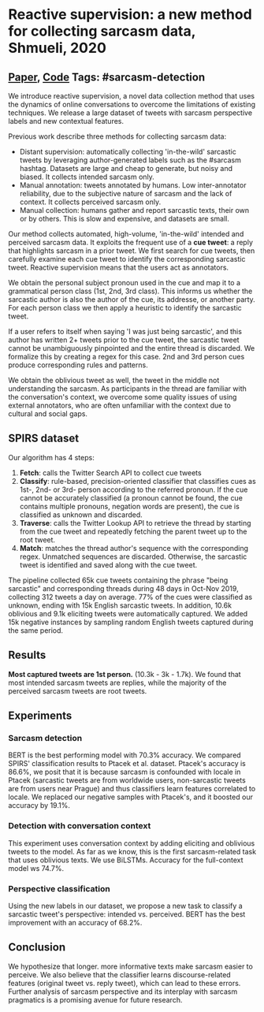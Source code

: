 # Reactive supervision: a new method for collecting sarcasm data, Shmueli, 2020

## [Paper](https://arxiv.org/abs/2009.13080), [Code](https://github.com/bshmueli/SPIRS) Tags: \#sarcasm-detection

We introduce reactive supervision, a novel data collection method that uses the dynamics of online conversations to overcome the limitations of existing techniques. We release a large dataset of tweets with sarcasm perspective labels and new contextual features.

Previous work describe three methods for collecting sarcasm data:

* Distant supervision: automatically collecting 'in-the-wild' sarcastic tweets by leveraging author-generated labels such as the #sarcasm hashtag. Datasets are large and cheap to generate, but noisy and biased. It collects intended sarcasm only.
* Manual annotation: tweets annotated by humans. Low inter-annotator reliability, due to the subjective nature of sarcasm and the lack of context. It collects perceived sarcasm only.
* Manual collection: humans gather and report sarcastic texts, their own or by others. This is slow and expensive, and datasets are small.

Our method collects automated, high-volume, 'in-the-wild' intended and perceived sarcasm data. It exploits the frequent use of a **cue tweet**: a reply that highlights sarcasm in a prior tweet. We first search for cue tweets, then carefully examine each cue tweet to identify the corresponding sarcastic tweet. Reactive supervision means that the users act as annotators.

We obtain the personal subject pronoun used in the cue and map it to a grammatical person class (1st, 2nd, 3rd class). This informs us whether the sarcastic author is also the author of the cue, its addresse, or another party. For each person class we then apply a heuristic to identify the sarcastic tweet.

If a user refers to itself when saying 'I was just being sarcastic', and this author has written 2+ tweets prior to the cue tweet, the sarcastic tweet cannot be unambiguously pinpointed and the entire thread is discarded. We formalize this by creating a regex for this case. 2nd and 3rd person cues produce corresponding rules and patterns.

We obtain the oblivious tweet as well, the tweet in the middle not understanding the sarcasm. As participants in the thread are familiar with the conversation's context, we overcome some quality issues of using external annotators, who are often unfamiliar with the context due to cultural and social gaps.

## SPIRS dataset

Our algorithm has 4 steps:

1. **Fetch**: calls the Twitter Search API to collect cue tweets
2. **Classify**: rule-based, precision-oriented classifier that classifies cues as 1st-, 2nd- or 3rd- person according to the referred pronoun. If the cue cannot be accurately classified (a pronoun cannot be found, the cue contains multiple pronouns, negation words are present), the cue is classified as unknown and discarded.
3. **Traverse**: calls the Twitter Lookup API to retrieve the thread by starting from the cue tweet and repeatedly fetching the parent tweet up to the root tweet.
4. **Match**: matches the thread author's sequence with the corresponding regex. Unmatched sequences are discarded. Otherwise, the sarcastic tweet is identified and saved along with the cue tweet.

The pipeline collected 65k cue tweets containing the phrase "being sarcastic" and corresponding threads during 48 days in Oct-Nov 2019, collecting 312 tweets a day on average. 77% of the cues were classified as unknown, ending with 15k English sarcastic tweets. In addition, 10.6k oblivious and 9.1k eliciting tweets were automatically captured. We added 15k negative instances by sampling random English tweets captured during the same period.

## Results

**Most captured tweets are 1st person.** (10.3k - 3k - 1.7k). We found that most intended sarcasm tweets are replies, while the majority of the perceived sarcasm tweets are root tweets.

## Experiments

### Sarcasm detection

BERT is the best performing model with 70.3% accuracy. We compared SPIRS' classification results to Ptacek et al. dataset. Ptacek's accuracy is 86.6%, we posit that it is because sarcasm is confounded with locale in Ptacek (sarcastic tweets are from worldwide users, non-sarcastic tweets are from users near Prague) and thus classifiers learn features correlated to locale. We replaced our negative samples with Ptacek's, and it boosted our accuracy by 19.1%.

### Detection with conversation context

This experiment uses conversation context by adding eliciting and oblivious tweets to the model. As far as we know, this is the first sarcasm-related task that uses oblivious texts. We use BiLSTMs. Accuracy for the full-context model ws 74.7%.

### Perspective classification

Using the new labels in our dataset, we propose a new task to classify a sarcastic tweet's perspective: intended vs. perceived. BERT has the best improvement with an accuracy of 68.2%.

## Conclusion

We hypothesize that longer. more informative texts make sarcasm easier to perceive. We also believe that the classifier learns discourse-related features (original tweet vs. reply tweet), which can lead to these errors. Further analysis of sarcasm perspective and its interplay with sarcasm pragmatics is a promising avenue for future research.
